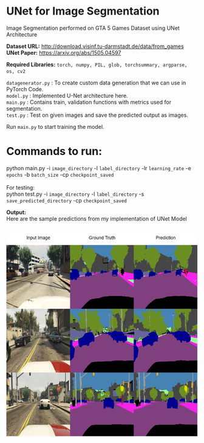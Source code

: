 # UNet for Image Segmentation

Image Segmentation performed on GTA 5 Games Dataset using UNet Architecture

<b>Dataset URL:</b> http://download.visinf.tu-darmstadt.de/data/from_games<br>
<b>UNet Paper:</b> https://arxiv.org/abs/1505.04597

<b>Required Libraries:</b> `torch, numpy, PIL, glob, torchsummary, argparse, os, cv2`

`datagenerator.py` : To create custom data generation that we can use in PyTorch Code.<br>
`model.py`  : Implemented U-Net architecture here.<br>
`main.py`   : Contains train, validation functions with metrics used for segmentation.<br>
`test.py`   : Test on given images and save the predicted output as images.<br>


Run `main.py` to start training the model.

# Commands to run:
python main.py -i `image_directory` -l `label_directory` -lr `learning_rate` -e `epochs` -b `batch_size` -cp `checkpoint_saved`
<br><br>
For testing:<br>
python test.py -i `image_directory` -l `label_directory` -s `save_predicted_directory` -cp `checkpoint_saved`

<b>Output:</b> <br>
Here are the sample predictions from my implementation of UNet Model<br><br><br>
![Prediction](https://github.com/bharath3794/UNet-Image-Segmentation/blob/main/My%20Predictions.png?raw=true)
